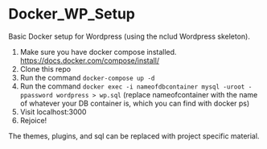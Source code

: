 # Docker_WP_Setup

Basic Docker setup for Wordpress (using the nclud Wordpress skeleton).

1. Make sure you have docker compose installed. https://docs.docker.com/compose/install/
2. Clone this repo
3. Run the command `docker-compose up -d`
4. Run the command `docker exec -i nameofdbcontainer mysql -uroot -ppassword wordpress > wp.sql` (replace nameofcontainer with the name of whatever your DB container is, which you can find with docker ps)
5. Visit localhost:3000
6. Rejoice!

The themes, plugins, and sql can be replaced with project specific material.
